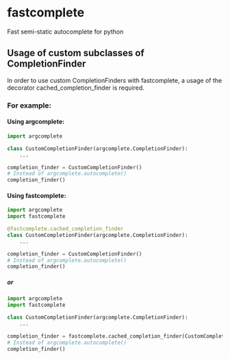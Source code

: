 # fastcomplete
Fast semi-static autocomplete for python

## Usage of custom subclasses of CompletionFinder
In order to use custom CompletionFinders with fastcomplete, 
a usage of the decorator cached_completion_finder is required.
### For example:
#### Using argcomplete:
```python
import argcomplete

class CustomCompletionFinder(argcomplete.CompletionFinder):
    ...

completion_finder = CustomCompletionFinder()
# Instead of argcomplete.autocomplete()
completion_finder()
```
#### Using fastcomplete:
```python
import argcomplete
import fastcomplete

@fastcomplete.cached_completion_finder
class CustomCompletionFinder(argcomplete.CompletionFinder):
    ...

completion_finder = CustomCompletionFinder()
# Instead of argcomplete.autocomplete()
completion_finder()
```
##### or
```python
import argcomplete
import fastcomplete

class CustomCompletionFinder(argcomplete.CompletionFinder):
    ...

completion_finder = fastcomplete.cached_completion_finder(CustomCompletionFinder)()
# Instead of argcomplete.autocomplete()
completion_finder()
```